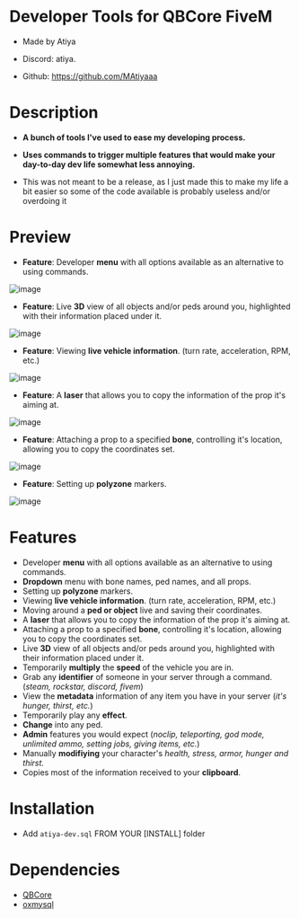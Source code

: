 
# Developer Tools for QBCore FiveM

* Made by Atiya

* Discord: atiya.

* Github: https://github.com/MAtiyaaa

  

# Description

*  **A bunch of tools I've used to ease my developing process.**

*  **Uses commands to trigger multiple features that would make your day-to-day dev life somewhat less annoying.**

*  This was not meant to be a release, as I just made this to make my life a bit easier so some of the code available is probably useless and/or overdoing it

  

# Preview
* **Feature**: Developer **menu** with all options available as an alternative to using commands.
  
![image](https://i.imgur.com/oygwv4l.png)
* **Feature**: Live **3D** view of all objects and/or peds around you, highlighted with their information placed under it.
  
![image](https://i.imgur.com/KnPIwCU.png)
* **Feature**: Viewing **live vehicle information**. (turn rate, acceleration, RPM, etc.)


![image](https://i.imgur.com/mTn1eyf.png)
* **Feature**: A **laser** that allows you to copy the information of the prop it's aiming at.


![image](https://i.imgur.com/okKxlEc.png)
* **Feature**: Attaching a prop to a specified **bone**, controlling it's location, allowing you to copy the coordinates set.

![image](https://i.imgur.com/MvvNcyB.png)
* **Feature**: Setting up **polyzone** markers.

![image](https://i.imgur.com/e7WCFng.png)
# Features
* Developer **menu** with all options available as an alternative to using commands.
* **Dropdown** menu with bone names, ped names, and all props.
* Setting up **polyzone** markers.
* Viewing **live vehicle information**. (turn rate, acceleration, RPM, etc.)
* Moving around a **ped or object** live and saving their coordinates.
* A **laser** that allows you to copy the information of the prop it's aiming at.
* Attaching a prop to a specified **bone**, controlling it's location, allowing you to copy the coordinates set.
* Live **3D** view of all objects and/or peds around you, highlighted with their information placed under it.
* Temporarily **multiply** the **speed** of the vehicle you are in.
* Grab any **identifier** of someone in your server through a command. (*steam, rockstar, discord, fivem*)
* View the **metadata** information of any item you have in your server (*it's hunger, thirst, etc.*)
* Temporarily play any **effect**.
* **Change** into any ped.
* **Admin** features you would expect (*noclip, teleporting, god mode, unlimited ammo, setting jobs, giving items, etc.*)
* Manually **modifiying** your character's *health, stress, armor, hunger and thirst.*
* Copies most of the information received to your **clipboard**.

# Installation

* Add `atiya-dev.sql` FROM YOUR [INSTALL] folder

# Dependencies

* [QBCore](https://github.com/qbcore-framework)
* [oxmysql](https://github.com/overextended/oxmysql)
